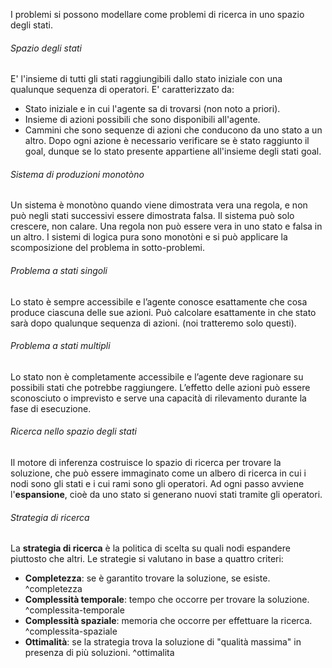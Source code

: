 I problemi si possono modellare come problemi di ricerca in uno spazio degli stati.
###### Spazio degli stati
E' l'insieme di tutti gli stati raggiungibili dallo stato iniziale con una qualunque sequenza di operatori. E' caratterizzato da:
- Stato iniziale e in cui l'agente sa di trovarsi (non noto a priori).
- Insieme di azioni possibili che sono disponibili all'agente.
- Cammini che sono sequenze di azioni che conducono da uno stato a un altro.
Dopo ogni azione è necessario verificare se è stato raggiunto il goal, dunque se lo stato presente appartiene all'insieme degli stati goal.

###### Sistema di produzioni monotòno
Un sistema è monotòno quando viene dimostrata vera una regola, e non può negli stati successivi essere dimostrata falsa. Il sistema può solo crescere, non calare. Una regola non può essere vera in uno stato e falsa in un altro.
I sistemi di logica pura sono monotòni e si può applicare la scomposizione del problema in sotto-problemi.

###### Problema a stati singoli
Lo stato è sempre accessibile e l’agente conosce esattamente che cosa produce ciascuna delle sue azioni. Può calcolare esattamente in che stato sarà dopo qualunque sequenza di azioni. (noi tratteremo solo questi).

###### Problema a stati multipli
Lo stato non è completamente accessibile e l’agente deve ragionare su possibili stati che potrebbe raggiungere. L’effetto delle azioni può essere sconosciuto o imprevisto e serve una capacità di rilevamento durante la fase di esecuzione.

###### Ricerca nello spazio degli stati
Il motore di inferenza costruisce lo spazio di ricerca per trovare la soluzione, che può essere immaginato come un albero di ricerca in cui i nodi sono gli stati e i cui rami sono gli operatori. Ad ogni passo avviene l'**espansione**, cioè da uno stato si generano nuovi stati tramite gli operatori.

###### Strategia di ricerca
La **strategia di ricerca** è la politica di scelta su quali nodi espandere piuttosto che altri. Le strategie si valutano in base a quattro criteri:
- **Completezza**: se è garantito trovare la soluzione, se esiste. ^completezza
- **Complessità temporale**: tempo che occorre per trovare la soluzione. ^complessita-temporale
- **Complessità spaziale**: memoria che occorre per effettuare la ricerca. ^complessita-spaziale
- **Ottimalità**: se la strategia trova la soluzione di "qualità massima" in presenza di più soluzioni. ^ottimalita